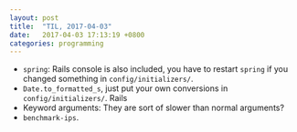 ```yaml
---
layout: post
title:  "TIL, 2017-04-03"
date:   2017-04-03 17:13:19 +0800
categories: programming
---
```


- `spring`: Rails console is also included, you have to restart `spring` if you changed something in `config/initializers/`.
- `Date.to_formatted_s`, just put your own conversions in `config/initializers/`. Rails
- Keyword arguments: They are sort of slower than normal arguments?
- `benchmark-ips`.
